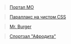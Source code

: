 > [Портал МО](tryhardy.github.io/municipal)

> [Параллакс на чистом CSS](tryhardy.github.io/parallax)

> [Mr. Burger](tryhardy.github.io/hamburger/)

> [Спортзал "Афродита"](tryhardy.github.io/afrodita)

